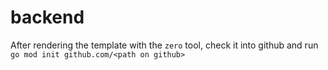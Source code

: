 # backend

After rendering the template with the `zero` tool, check it into github and run `go mod init github.com/<path on github>`
